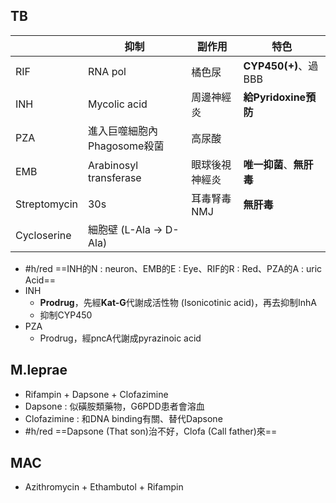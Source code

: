 ## TB
|              | **抑制**                        | **副作用**         | 特色             |
|--------------|-----------------------------|----------------|------------------|
| RIF          | RNA pol                     | 橘色尿         | **CYP450(+)**、過BBB  |
| INH          | Mycolic acid                | 周邊神經炎     | **給Pyridoxine預防** |
| PZA          | 進入巨噬細胞內Phagosome殺菌 | 高尿酸         |                  |
| EMB          | Arabinosyl transferase      | 眼球後視神經炎 | **唯一抑菌**、**無肝毒** |
| Streptomycin | 30s                         | 耳毒腎毒NMJ       | **無肝毒**       |
| Cycloserine  | 細胞壁 (L-Ala -> D-Ala)      |                  |           |
- #h/red ==INH的N : neuron、EMB的E : Eye、RIF的R : Red、PZA的A : uric Acid==
- INH
	- **Prodrug**，先經**Kat-G**代謝成活性物 (Isonicotinic acid)，再去抑制InhA
	- 抑制CYP450
- PZA
	- Prodrug，經pncA代謝成pyrazinoic acid
##  M.leprae
- Rifampin + Dapsone + Clofazimine
- Dapsone : 似磺胺類藥物，G6PDD患者會溶血
- Clofazimine : 和DNA binding有關、替代Dapsone
- #h/red ==Dapsone (That son)治不好，Clofa (Call father)來==
## MAC
- Azithromycin + Ethambutol + Rifampin